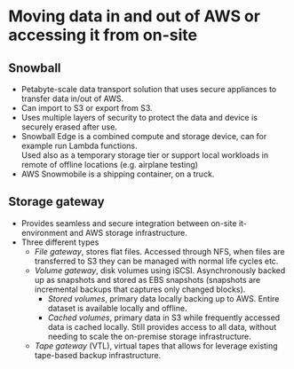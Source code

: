 # Moving data in and out of AWS or accessing it from on-site

## Snowball

- Petabyte-scale data transport solution that uses secure appliances to transfer data in/out of AWS.
- Can import to S3 or export from S3.
- Uses multiple layers of security to protect the data and device is securely erased after use.
- Snowball Edge is a combined compute and storage device, can for example run Lambda functions.  
  Used also as a temporary storage tier or support local workloads in remote of offline locations (e.g. airplane testing)
- AWS Snowmobile is a shipping container, on a truck.

## Storage gateway

- Provides seamless and secure integration between on-site it-environment and AWS storage infrastructure.
- Three different types
  - _File gateway_, stores flat files. Accessed through NFS, when files are transferred to S3 they can be managed with normal life cycles etc.
  - _Volume gateway_, disk volumes using iSCSI. Asynchronously backed up as snapshots and stored as EBS snapshots (snapshots are incremental backups that captures only changed blocks).
    - _Stored volumes_, primary data locally backing up to AWS. Entire dataset is available locally and offline.
    - _Cached volumes_, primary data in S3 while frequently accessed data is cached locally. Still provides access to all data, without needing to scale the on-premise storage infrastructure.
  - _Tape gateway_ (VTL), virtual tapes that allows for leverage existing tape-based backup infrastructure.

